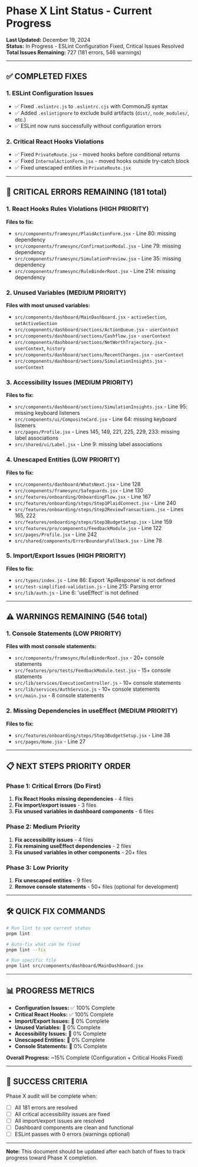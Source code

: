 # Phase X Lint Status - Current Progress

**Last Updated:** December 19, 2024  
**Status:** In Progress - ESLint Configuration Fixed, Critical Issues Resolved  
**Total Issues Remaining:** 727 (181 errors, 546 warnings)

---

## ✅ COMPLETED FIXES

### 1. ESLint Configuration Issues
- ✅ Fixed `.eslintrc.js` to `.eslintrc.cjs` with CommonJS syntax
- ✅ Added `.eslintignore` to exclude build artifacts (`dist/`, `node_modules/`, etc.)
- ✅ ESLint now runs successfully without configuration errors

### 2. Critical React Hooks Violations
- ✅ Fixed `PrivateRoute.jsx` - moved hooks before conditional returns
- ✅ Fixed `InternalActionForm.jsx` - moved hooks outside try-catch block
- ✅ Fixed unescaped entities in `PrivateRoute.jsx`

---

## 🚨 CRITICAL ERRORS REMAINING (181 total)

### 1. React Hooks Rules Violations (HIGH PRIORITY)
**Files to fix:**
- `src/components/framesync/PlaidActionForm.jsx` - Line 80: missing dependency
- `src/components/framesync/ConfirmationModal.jsx` - Line 79: missing dependency
- `src/components/framesync/SimulationPreview.jsx` - Line 35: missing dependency
- `src/components/framesync/RuleBinderRoot.jsx` - Line 214: missing dependency

### 2. Unused Variables (MEDIUM PRIORITY)
**Files with most unused variables:**
- `src/components/dashboard/MainDashboard.jsx` - `activeSection`, `setActiveSection`
- `src/components/dashboard/sections/ActionQueue.jsx` - `userContext`
- `src/components/dashboard/sections/Cashflow.jsx` - `userContext`
- `src/components/dashboard/sections/NetWorthTrajectory.jsx` - `userContext`, `history`
- `src/components/dashboard/sections/RecentChanges.jsx` - `userContext`
- `src/components/dashboard/sections/SimulationInsights.jsx` - `userContext`

### 3. Accessibility Issues (MEDIUM PRIORITY)
**Files to fix:**
- `src/components/dashboard/sections/SimulationInsights.jsx` - Line 95: missing keyboard listeners
- `src/components/ui/CompositeCard.jsx` - Line 64: missing keyboard listeners
- `src/pages/Profile.jsx` - Lines 145, 149, 221, 225, 229, 233: missing label associations
- `src/shared/ui/Label.jsx` - Line 9: missing label associations

### 4. Unescaped Entities (LOW PRIORITY)
**Files to fix:**
- `src/components/dashboard/WhatsNext.jsx` - Line 128
- `src/components/framesync/Safeguards.jsx` - Line 130
- `src/features/onboarding/OnboardingFlow.jsx` - Line 167
- `src/features/onboarding/steps/Step1PlaidConnect.jsx` - Line 240
- `src/features/onboarding/steps/Step2ReviewTransactions.jsx` - Lines 165, 222
- `src/features/onboarding/steps/Step3BudgetSetup.jsx` - Line 159
- `src/features/pro/components/FeedbackModule.jsx` - Line 122
- `src/pages/Profile.jsx` - Line 242
- `src/shared/components/ErrorBoundaryFallback.jsx` - Line 78

### 5. Import/Export Issues (HIGH PRIORITY)
**Files to fix:**
- `src/types/index.js` - Line 86: Export 'ApiResponse' is not defined
- `src/test-simplified-validation.js` - Line 215: Parsing error
- `src/lib/auth.js` - Line 6: 'useEffect' is not defined

---

## ⚠️ WARNINGS REMAINING (546 total)

### 1. Console Statements (LOW PRIORITY)
**Files with most console statements:**
- `src/components/framesync/RuleBinderRoot.jsx` - 20+ console statements
- `src/features/pro/tests/FeedbackModule.test.jsx` - 15+ console statements
- `src/lib/services/ExecutionController.js` - 10+ console statements
- `src/lib/services/AuthService.js` - 10+ console statements
- `src/main.jsx` - 8 console statements

### 2. Missing Dependencies in useEffect (MEDIUM PRIORITY)
**Files to fix:**
- `src/features/onboarding/steps/Step3BudgetSetup.jsx` - Line 38
- `src/pages/Home.jsx` - Line 27

---

## 📋 NEXT STEPS PRIORITY ORDER

### Phase 1: Critical Errors (Do First)
1. **Fix React Hooks missing dependencies** - 4 files
2. **Fix import/export issues** - 3 files
3. **Fix unused variables in dashboard components** - 6 files

### Phase 2: Medium Priority
1. **Fix accessibility issues** - 4 files
2. **Fix remaining useEffect dependencies** - 2 files
3. **Fix unused variables in other components** - 20+ files

### Phase 3: Low Priority
1. **Fix unescaped entities** - 9 files
2. **Remove console statements** - 50+ files (optional for development)

---

## 🛠️ QUICK FIX COMMANDS

```bash
# Run lint to see current status
pnpm lint

# Auto-fix what can be fixed
pnpm lint --fix

# Run specific file
pnpm lint src/components/dashboard/MainDashboard.jsx
```

---

## 📊 PROGRESS METRICS

- **Configuration Issues:** ✅ 100% Complete
- **Critical React Hooks:** ✅ 100% Complete  
- **Import/Export Issues:** 🔄 0% Complete
- **Unused Variables:** 🔄 0% Complete
- **Accessibility Issues:** 🔄 0% Complete
- **Unescaped Entities:** 🔄 0% Complete
- **Console Statements:** 🔄 0% Complete

**Overall Progress:** ~15% Complete (Configuration + Critical Hooks Fixed)

---

## 🎯 SUCCESS CRITERIA

Phase X audit will be complete when:
- [ ] All 181 errors are resolved
- [ ] All critical accessibility issues are fixed
- [ ] All import/export issues are resolved
- [ ] Dashboard components are clean and functional
- [ ] ESLint passes with 0 errors (warnings optional)

---

**Note:** This document should be updated after each batch of fixes to track progress toward Phase X completion. 